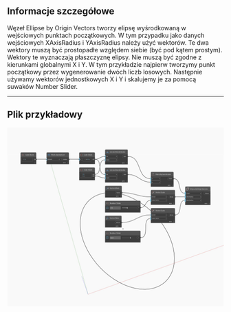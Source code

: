 ## Informacje szczegółowe
Węzeł Ellipse by Origin Vectors tworzy elipsę wyśrodkowaną w wejściowych punktach początkowych. W tym przypadku jako danych wejściowych XAxisRadius i YAxisRadius należy użyć wektorów. Te dwa wektory muszą być prostopadłe względem siebie (być pod kątem prostym). Wektory te wyznaczają płaszczyznę elipsy. Nie muszą być zgodne z kierunkami globalnymi X i Y. W tym przykładzie najpierw tworzymy punkt początkowy przez wygenerowanie dwóch liczb losowych. Następnie używamy wektorów jednostkowych X i Y i skalujemy je za pomocą suwaków Number Slider.
___
## Plik przykładowy

![ByOriginVectors](./Autodesk.DesignScript.Geometry.Ellipse.ByOriginVectors_img.jpg)

